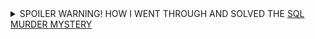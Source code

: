 <details>
  <summary>SPOILER WARNING! HOW I WENT THROUGH AND SOLVED THE <a href="https://mystery.knightlab.com">SQL MURDER MYSTERY</a></summary>

# SQL Murder Mystery Solution

A crime has taken place and the detective needs your help. The detective gave you the crime scene report, but you somehow lost it. You vaguely remember that the crime was a **murder** that occurred sometime on **Jan.15, 2018** and that it took place in **SQL City**. Start by retrieving the corresponding crime scene report from the police department’s database.

---

### Viewing the Murder Record
```sql
Select * from 'crime_scene_report'
where date='20180115' and type='murder' and city='SQL City'
```
![Crime Scene Report](Images/image20250331100113.png)

---

### Finding the First Witness
```sql
select * from 'person'
where address_street_name='Northwestern Dr'
order by address_number DESC
limit 1
```
![First Witness](Images/image250331100242.png)

---

### First Witness Interview
```sql
select * from 'interview' 
where person_id=14887
```
![First Witness Statement](Images/image250331100403.png)

---

### Searching for Get Fit Now Gym Members
```sql
select * from 'get_fit_now_member'
where membership_status='gold' and INSTR(id, '48Z')
```
![Gym Members](Images/image250331100659.png)

---

### Checking Alibis (Gym Check-ins)
```sql
select * from 'get_fit_now_check_in'
where INSTR(membership_id, '48Z')
```
![Gym Check-ins](Images/image250331101414.png)

```sql
select * from 'person'
where name in ('Joe Germuska','Jeremy Bowers')
```
![Suspects](Images/image250331102629.png)

```sql
select * from 'facebook_event_checkin'
where person_id in (28819, 67318)
```
![Facebook Check-in](Images/image250331102744.png)  
*Jeremy Bowers has a check-in on the night of the crime.*

---

### Checking Car Registrations
```sql
select * from 'drivers_license'
where instr(plate_number, 'H42W')
```
![Car Registrations](Images/image250331103032.png)  
*The second record belongs to Jeremy Bowers.*

---

### Verifying Suspects' Income
```sql
select * from 'income'
where ssn in (138909730, 871539279)
```
![Income Records](Images/image250331103402.png)  
*No income record for Joe Germuska.*

---

### Jeremy Bowers' Interview
```sql
select * from 'interview'
where person_id=67318
```
![Jeremy's Statement](Images/image250331103821.png)  
*He claims the car and bag were his but denies committing the crime.*

---

### Finding the Woman Described
```sql
select * from 'drivers_license'
where (height between 65 and 67) and hair_color='red' and gender='female' and car_make='Tesla'
```
![Female Suspect](Images/image250331105838.png)

---

### Checking Concert Attendees (3+ Visits in December)
```sql
select person_id, count(*) as visits from 'facebook_event_checkin'
where event_name='SQL Symphony Concert' and instr(date, '201712') 
group by person_id having visits > 2
```
![Concert Visits](Images/image250331105047.png)

```sql
select * from 'person'
where id in (24556,99716)
```
![Concert Attendees](Images/image250331105036.png)

---

### Verifying Miranda Priestly's Details
```sql
select * from 'income'
where ssn=987756388
```
![Miranda's Income](Images/image250331105335.png)  
*She is wealthy* ✅

```sql
select * from 'drivers_license'
where id=202298
```
![Miranda's License](Images/image250331110050.png)  
*She drives a Tesla Model S and matches the height* ✅  
![Concert Visits](Images/image250331105047.png)  
*She attended the concert 3 times* ✅

---

### Second Witness: Annabel
```sql
select * from 'person'
where instr(name, 'Annabel') and address_street_name='Franklin Ave'
```
![Annabel](Images/image250331111003.png)

```sql
select * from 'interview'
where person_id=16371
```
![Annabel's Statement](Images/image250331111054.png)

---

### Checking Gym Check-ins (Jan 9, 2018)
```sql
select * from 'get_fit_now_check_in'
where check_in_date='20180109'
```
![Gym Check-ins](Images/image250331111416.png)  
*Both Joe Germuska and Jeremy Bowers were present.*

---

### Final Conclusion: Miranda Priestly hired Jeremy Bowers to commit the murder.
![Solution](Images/image250331112037.png)


</details>
